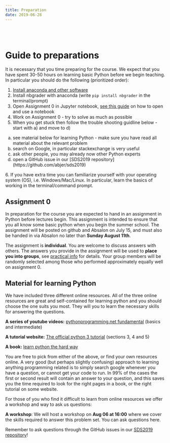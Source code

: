 ```yaml
---
title: Preparation
date: 2019-06-28
---
```



<br><br>
# Guide to preparations
It is necessary that you time preparing for the course. We expect that you have spent 30-50 hours on learning basic Python before we begin teaching. In particular you should do the following (prioritized order):

1. [Install anaconda and other software](https://abjer.github.io/sds2019/post/install)
2. Install nbgrader with anaconda (write `pip install nbgrader` in the terminal/prompt)
3. Open Assignment 0 in Jupyter notebook, [see this guide](https://www.codecademy.com/articles/how-to-use-jupyter-notebooks) on how to open and use a notebook
4. Work on Assignment 0 - try to solve as much as possible
5. When you get stuck then follow the trouble shooting guidline below - start with a) and move to d)
  <ol type="a">
    <li>see material below for learning Python - make sure you have read all material about the relevant problem</li>
    <li>search on Google, in particular stackexchange is very useful</li>
    <li>ask other people, you may already now other Python experts</li>
    <li>open a GitHub issue in our [SDS2019 repository](https://github.com/abjer/sds2019)</li>
    </ol>
6. If you have extra time you can familiarize yourself with your operating system (OS), i.e. Windows/Mac/Linux. In particular, learn the basics of working in the terminal/command prompt.


## Assignment 0
In preparation for the course you are expected to hand in an assignment in Python before lectures begin. This assignment is intended to ensure that you all know some basic python when you begin the summer school.
The assignment will be posted on github and Absalon on July 15, and must also be handed in via Absalon no later than **Sunday August 11th**.

The assignment is **individual**. You are welcome to discuss answers with others. The answers you provide in the assignment will be used to **place you into groups**, see [practical info](https://abjer.github.io/sds2019/page/practical) for details. Your
group members will be randomly selected among those who performed approximately equally well on assignment 0.


## Material for learning Python

We have included three different online resources. All of the three online resources are great and self-contained for learning python and you should choose the one suits you most. They will you to learn the necessary skills for answering the questions.

**A series of youtube videos:** [pythonprogramming.net fundamental](https://pythonprogramming.net/python-fundamental-tutorials/) (basics and intermediate)

**A tutorial website:** [The official python 3 tutorial](https://docs.python.org/3/tutorial/introduction.html) (sections 3, 4 and 5)

**A book:** [learn python the hard way](https://learnpythonthehardway.org/)

You are free to pick from either of the above, or find your own resources online. A very good (but perhaps slightly confusing) approach to learning anything programming related is to simply search google whenever you have a question, or cannot get your code to run. In 99% of the cases the first or second result will contain an answer to your question, and this saves you the time required to look for the right pages in a book, or the right tutorial on some website.

For those of you who find it difficult to learn from online resources we offer a workshop and way to ask us questions:

**A workshop**: We will host a workshop on **Aug 06 at 16:00** where we cover the skills required to answer this problem set. You can ask questions here.

Remember to ask questions through the GitHub issues in our [SDS2019 repository](https://github.com/abjer/sds2019/issues)!
